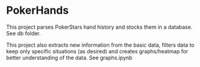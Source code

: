 # PokerHands
This project parses PokerStars hand history and stocks them in a database. See db folder.

This project also extracts new information from the basic data, filters data to keep only specific situations (as desired) and creates graphs/heatmap for better understanding of the data. See graphs.ipynb
